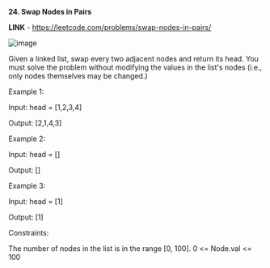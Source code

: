 **24. Swap Nodes in Pairs**

**LINK** - https://leetcode.com/problems/swap-nodes-in-pairs/

![image](https://user-images.githubusercontent.com/92528845/189125693-0f61a5a4-7c9b-40d7-a34a-e6c7dd6f630b.png)


Given a linked list, swap every two adjacent nodes and return its head. You must solve the problem without modifying the values in the list's nodes (i.e., only nodes themselves may be changed.)
 

Example 1:

Input: head = [1,2,3,4]

Output: [2,1,4,3]


Example 2:

Input: head = []

Output: []


Example 3:

Input: head = [1]

Output: [1]
 

Constraints:

The number of nodes in the list is in the range [0, 100].
0 <= Node.val <= 100
